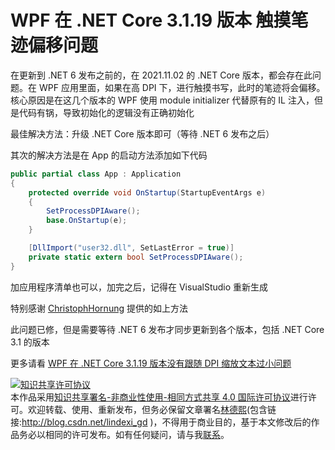 # WPF 在 .NET Core 3.1.19 版本 触摸笔迹偏移问题

在更新到 .NET 6 发布之前的，在 2021.11.02 的 .NET Core 版本，都会存在此问题。在 WPF 应用里面，如果在高 DPI 下，进行触摸书写，此时的笔迹将会偏移。核心原因是在这几个版本的 WPF 使用 module initializer 代替原有的 IL 注入，但是代码有锅，导致初始化的逻辑没有正确初始化

<!--more-->

<!-- 发布 -->

最佳解决方法：升级 .NET Core 版本即可（等待 .NET 6 发布之后）

其次的解决方法是在 App 的启动方法添加如下代码

```csharp
public partial class App : Application
{
	protected override void OnStartup(StartupEventArgs e)
	{
		SetProcessDPIAware();
		base.OnStartup(e);
	}

	[DllImport("user32.dll", SetLastError = true)]
	private static extern bool SetProcessDPIAware();
}
```

加应用程序清单也可以，加完之后，记得在 VisualStudio 重新生成

特别感谢 [ChristophHornung](https://github.com/ChristophHornung) 提供的如上方法

此问题已修，但是需要等待 .NET 6 发布才同步更新到各个版本，包括 .NET Core 3.1 的版本

更多请看 [WPF 在 .NET Core 3.1.19 版本没有跟随 DPI 缩放文本过小问题](https://blog.lindexi.com/post/WPF-%E5%9C%A8-.NET-Core-3.1.19-%E7%89%88%E6%9C%AC%E6%B2%A1%E6%9C%89%E8%B7%9F%E9%9A%8F-DPI-%E7%BC%A9%E6%94%BE%E6%96%87%E6%9C%AC%E8%BF%87%E5%B0%8F%E9%97%AE%E9%A2%98.html )

<a rel="license" href="http://creativecommons.org/licenses/by-nc-sa/4.0/"><img alt="知识共享许可协议" style="border-width:0" src="https://licensebuttons.net/l/by-nc-sa/4.0/88x31.png" /></a><br />本作品采用<a rel="license" href="http://creativecommons.org/licenses/by-nc-sa/4.0/">知识共享署名-非商业性使用-相同方式共享 4.0 国际许可协议</a>进行许可。欢迎转载、使用、重新发布，但务必保留文章署名[林德熙](http://blog.csdn.net/lindexi_gd)(包含链接:http://blog.csdn.net/lindexi_gd )，不得用于商业目的，基于本文修改后的作品务必以相同的许可发布。如有任何疑问，请与我[联系](mailto:lindexi_gd@163.com)。 
